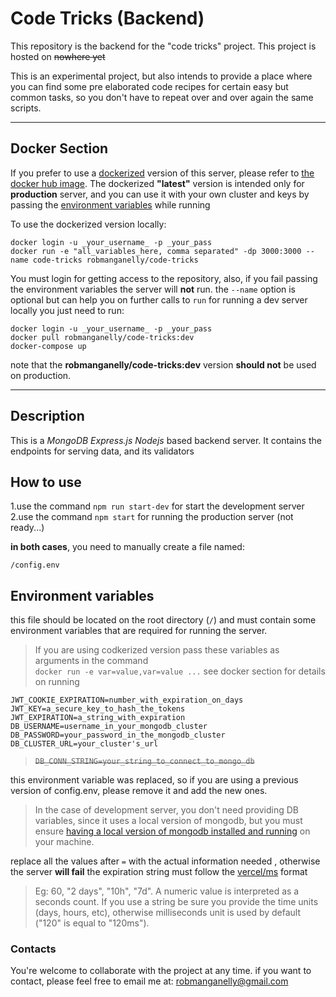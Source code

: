 # Code Tricks (Backend)

This repository is the backend for the "code tricks" project.
This project is hosted on ~~nowhere yet~~

This is an experimental project, but also intends to provide a place where you can find some pre elaborated code recipes for certain easy but common tasks, so you don't have to repeat over and over again the same scripts.

---

## Docker Section

If you prefer to use a [dockerized](https://docs.docker.com/ "Docker Official Documentation") version of this server, please refer to [the docker hub image](https://hub.docker.com/repository/docker/robmanganelly/code-tricks "https://hub.docker.com/r/robmanganelly/code-tricks"). The dockerized __"latest"__ version is intended only for __production__ server, and you can use it with your own cluster and keys by passing the [environment variables](#environment) while running

To use the dockerized version locally:

    docker login -u _your_username_ -p _your_pass
    docker run -e "all_variables_here, comma separated" -dp 3000:3000 --name code-tricks robmanganelly/code-tricks 

You must login for getting access to the repository, also, if you fail passing the environment variables the server will __not__ run.
the `--name` option is optional but can help you on further calls to `run`
for running a dev server locally you just need to run:

    docker login -u _your_username_ -p _your_pass
    docker pull robmanganelly/code-tricks:dev
    docker-compose up

note that the __robmanganelly/code-tricks:dev__ version __should not__ be used on production.

---

## Description

This is a *MongoDB Express.js Nodejs* based backend server.
It contains the endpoints for serving data, and its validators

## How to use

1.use the command `npm run start-dev` for start the development server
2.use the command `npm start` for running the production server (not ready...)

__in both cases__, you need to manually create a file named:

    /config.env

<a id=environment></a>

## Environment variables

this file should be located on the root directory (`/`) and must contain some environment variables that are required for running the server.
> If you are using codkerized version pass these variables as arguments in the command  
`docker run -e var=value,var=value ...`
see docker section for details on running

    JWT_COOKIE_EXPIRATION=number_with_expiration_on_days
    JWT_KEY=a_secure_key_to_hash_the_tokens
    JWT_EXPIRATION=a_string_with_expiration
    DB_USERNAME=username_in_your_mongodb_cluster
    DB_PASSWORD=your_password_in_the_mongodb_cluster
    DB_CLUSTER_URL=your_cluster's_url

>~~`DB_CONN_STRING=your_string_to_connect_to_mongo_db`~~

this environment variable was replaced, so if you are using a previous version of config.env, please remove it and add the new ones.

>In the case of development server, you don't need providing DB variables, since it uses a local version of mongodb, but you must ensure [having a local version of mongodb installed and running](https://docs.mongodb.com/guides/server/install/) on your machine.

replace all the values after `=` with the actual information needed , otherwise the server __will fail__
the expiration string must follow the [vercel/ms](https://github.com/vercel/ms) format

>Eg: 60, "2 days", "10h", "7d". A numeric value is interpreted as a seconds count. If you use a string be sure you provide the time units (days, hours, etc), otherwise milliseconds unit is used by default ("120" is equal to "120ms").

### Contacts

You're welcome to collaborate with the project at any time.
if you want to contact, please feel free to email me at:
robmanganelly@gmail.com
